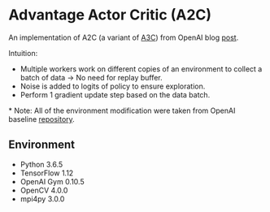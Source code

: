# Advantage Actor Critic (A2C)

An implementation of A2C (a variant of [A3C](https://arxiv.org/pdf/1602.01783.pdf)) from OpenAI blog [post](https://blog.openai.com/baselines-acktr-a2c/).

Intuition:
  - Multiple workers work on different copies of an environment to collect a batch of data $\rightarrow$ No need for replay buffer.
  - Noise is added to logits of policy to ensure exploration.
  - Perform 1 gradient update step based on the data batch.

\* Note: All of the environment modification were taken from OpenAI baseline [repository](https://github.com/openai/baselines/tree/master/baselines/common).

## Environment
- Python 3.6.5
- TensorFlow 1.12
- OpenAI Gym 0.10.5
- OpenCV 4.0.0
- mpi4py 3.0.0

